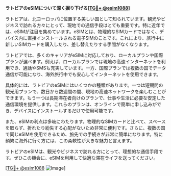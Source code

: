 **ラトビアのeSIMについて深く掘り下げる[[TG💪+ @esim1088](https://t.me/s/esim1088)]**

ラトビアは、北ヨーロッパに位置する美しい国として知られています。観光やビジネスで訪れる方々にとって、現地での通信手段はとても重要です。特に近年では、eSIMが注目を集めています。eSIMとは、物理的なSIMカードではなく、デバイス内に直接インストールされる電子SIMのことです。これにより、旅行中に新しいSIMカードを購入したり、差し替えたりする手間がなくなります。

ラトビアでは、多くのキャリアがeSIMに対応しており、ローカルプランや国際プランが選べます。例えば、ローカルプランでは現地の高速インターネットを利用でき、通話やSMSも充実しています。一方、国際プランでは複数の国でデータ通信が可能になり、海外旅行中でも安心してインターネットを使用できます。

具体的には、ラトビアのeSIMにはいくつかの種類があります。一つは短期間の観光用プランで、数日から数週間の間、現地の高速ネットワークを楽しむことができます。もう一つは長期滞在者向けのプランで、仕事や生活に必要な安定した通信環境を提供します。これらのプランは、オンラインで簡単に申し込みができ、デバイスにインストールするだけで使用可能です。

また、eSIMの利点は多岐にわたります。物理的なSIMカードと比べて、スペースを取らず、折れたり紛失する心配がないため非常に便利です。さらに、複数の国で同じeSIMを使用できるため、旅先での手続きが非常に簡単になります。特に頻繁に海外に行く方には、この柔軟性が大きな魅力と言えます。

ラトビアのeSIMは、観光やビジネスで訪れる方にとって、理想的な通信手段です。ぜひこの機会に、eSIMを利用して快適な滞在ライフを送ってください。

[[TG💪+ @esim1088](https://t.me/s/esim1088) ![Image](https://i.postimg.cc/Y0z9fWf4/image.png)]